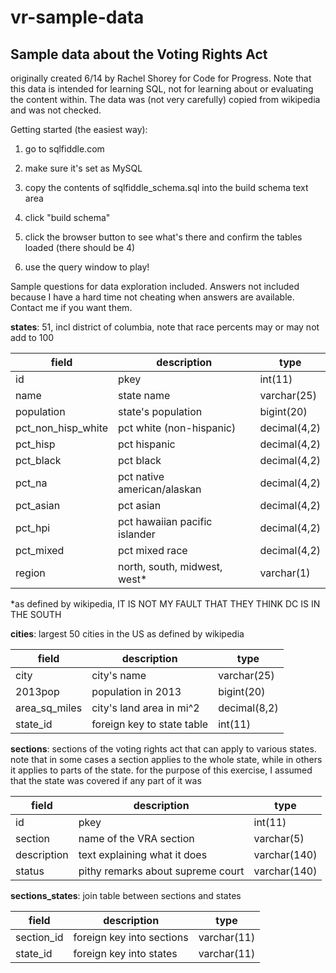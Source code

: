 vr-sample-data
==============

Sample data about the Voting Rights Act
----------------------------------------

originally created 6/14 by Rachel Shorey for Code for Progress. Note that this data is intended for learning SQL, not for learning about or evaluating the content within. The data was (not very carefully) copied from wikipedia and was not checked.

Getting started (the easiest way): 

1) go to sqlfiddle.com

2) make sure it's set as MySQL

3) copy the contents of sqlfiddle_schema.sql into the build schema text area

4) click "build schema"

5) click the browser button to see what's there and confirm the tables loaded (there should be 4)

6) use the query window to play!

Sample questions for data exploration included. Answers not included because I have a hard time not cheating when answers are available. Contact me if you want them.



**states**: 51, incl district of columbia, note that race percents may or may not add to 100


|field                      | description                     | type |
|---------------------------|---------------------------------|----------------|
| id                        | pkey                            | int(11)|
| name                      | state name                      | varchar(25)|
| population                | state's population              | bigint(20) |
| pct_non_hisp_white     | pct white (non-hispanic)        | decimal(4,2) |
| pct_hisp                 | pct hispanic                    | decimal(4,2) |
| pct_black                | pct black                       |decimal(4,2) |
| pct_na                   | pct native american/alaskan     |decimal(4,2) |
| pct_asian                | pct asian                       |decimal(4,2) |
| pct_hpi                  | pct hawaiian pacific islander   |decimal(4,2) |
| pct_mixed                | pct mixed race                  |decimal(4,2) |
| region                    | north, south, midwest, west*    |varchar(1)|



*as defined by wikipedia, IT IS NOT MY FAULT THAT THEY THINK DC IS IN THE SOUTH



**cities**: largest 50 cities in the US as defined by wikipedia


field|description|type
-----|-----------|----
city|city's name| varchar(25)
2013pop| population in 2013 | bigint(20)
area_sq_miles | city's land area in mi^2| decimal(8,2)
state_id | foreign key to state table | int(11)



**sections**: sections of the voting rights act that can apply to various states. note that in some cases a section applies to the whole state, while in others it applies to parts of the state. for the purpose of this exercise, I assumed that the state was covered if any part of it was


field|description|type
-----|-----------|----
id | pkey | int(11)
section | name of the VRA section | varchar(5)
description | text explaining what it does | varchar(140)
status | pithy remarks about supreme court | varchar(140)



**sections_states**: join table between sections and states


field|description|type
-----|-----------|----
section_id | foreign key into sections | varchar(11)
state_id | foreign key into states | varchar(11)

